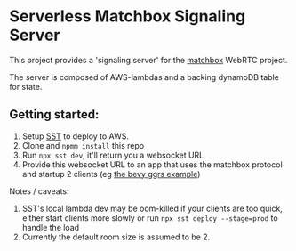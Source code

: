 # Serverless Matchbox Signaling Server

This project provides a 'signaling server' for the [matchbox](https://github.com/johanhelsing/matchbox) WebRTC project.

The server is composed of AWS-lambdas and a backing dynamoDB table for state.

## Getting started:
1. Setup [SST](https://docs.sst.dev/setting-up-aws) to deploy to AWS.
2. Clone and `npmm install` this repo
3. Run `npx sst dev`, it'll return you a websocket URL
4. Provide this websocket URL to an app that uses the matchbox protocol and startup 2 clients (eg [the bevy ggrs example](https://github.com/johanhelsing/matchbox/tree/main/examples/bevy_ggrs))

Notes / caveats: 
1. SST's local lambda dev may be oom-killed if your clients are too quick, either start clients more slowly or run `npx sst deploy --stage=prod` to handle the load
2. Currently the default room size is assumed to be 2.
